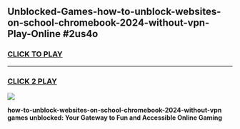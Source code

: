 
## Unblocked-Games-how-to-unblock-websites-on-school-chromebook-2024-without-vpn-Play-Online #2us4o
<h3>
<a href="https://news.freeplayer.one?title=how-to-unblock-websites-on-school-chromebook-2024-without-vpn&ref=3">CLICK TO PLAY</a></h3>
<hr>

<h3>
<a href="https://news.freeplayer.one?title=how-to-unblock-websites-on-school-chromebook-2024-without-vpn&ref=3">CLICK 2 PLAY</a>
  
</h3>

<a href="https://news.freeplayer.one?title=how-to-unblock-websites-on-school-chromebook-2024-without-vpn&ref=3"><img src="https://clearcache.store/games.png"></a>


**how-to-unblock-websites-on-school-chromebook-2024-without-vpn games unblocked: Your Gateway to Fun and Accessible Online Gaming**
